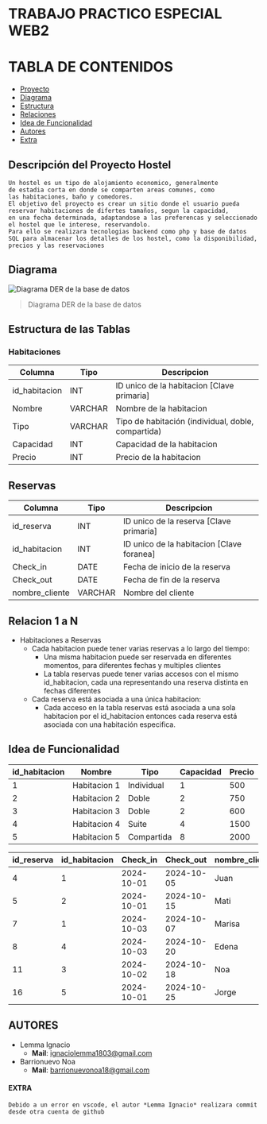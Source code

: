 # TRABAJO PRACTICO ESPECIAL WEB2

# TABLA DE CONTENIDOS
 - [Proyecto](#descripción-del-proyecto-hostel)
 - [Diagrama](#diagrama)
 - [Estructura](#estructura-de-las-tablas)
 - [Relaciones](#relacion-1-a-n)
 - [Idea de Funcionalidad](#idea-de-funcionalidad)
 - [Autores](#autores)
 - [Extra](#extra)

## Descripción del Proyecto Hostel

    Un hostel es un tipo de alojamiento economico, generalmente
    de estadia corta en donde se comparten areas comunes, como
    las habitaciones, baño y comedores.
    El objetivo del proyecto es crear un sitio donde el usuario pueda
    reservar habitaciones de difertes tamaños, segun la capacidad,
    en una fecha determinada, adaptandose a las preferencas y seleccionado
    el hostel que le interese, reservandolo.
    Para ello se realizara tecnologias backend como php y base de datos
    SQL para almacenar los detalles de los hostel, como la disponibilidad,
    precios y las reservaciones

## Diagrama

![Diagrama DER de la base de datos](./public/img/DER/diagrama_entrega1.png)

> Diagrama DER de la base de datos

## Estructura de las Tablas

### Habitaciones

| Columna       | Tipo     | Descripcion                                        |
|---------------|----------|--------------------------------------------------  |
| id_habitacion | INT      | ID unico de la habitacion [Clave primaria]         |
| Nombre        | VARCHAR  | Nombre de la habitacion                            |
| Tipo          | VARCHAR  | Tipo de habitación (individual, doble, compartida) |
| Capacidad     | INT      | Capacidad de la habitacion                         |
| Precio        | INT      | Precio de la habitacion                            |

## Reservas

| Columna       | Tipo     | Descripcion                                            |
|---------------|----------|--------------------------------------------------------|
| id_reserva    | INT      | ID unico de la reserva [Clave primaria]                |
| id_habitacion | INT      | ID unico de la habitacion [Clave foranea]              |
| Check_in      | DATE     | Fecha de inicio de la reserva                          |
| Check_out     | DATE     | Fecha de fin de la reserva                             |
| nombre_cliente| VARCHAR  | Nombre del cliente                                     |

## Relacion 1 a N

- Habitaciones a Reservas
    - Cada habitacion puede tener varias reservas a lo largo del tiempo:
        - Una misma habitacion puede ser reservada en diferentes momentos, para diferentes fechas y multiples clientes
        - La tabla reservas puede tener varias accesos con el mismo id_habitacion, cada una representando una reserva distinta en fechas diferentes
    - Cada reserva está asociada a una única habitacion:
        - Cada acceso en la tabla reservas está asociada a una sola habitacion por el id_habitacion entonces cada reserva está asociada con una  habitación especifica.

## Idea de Funcionalidad
  
| id_habitacion | Nombre       | Tipo       | Capacidad | Precio |
|---------------|--------------|------------|-----------|--------|
| 1             | Habitacion 1 | Individual | 1         | 500    |
| 2             | Habitacion 2 | Doble      | 2         | 750    |
| 3             | Habitacion 3 | Doble      | 2         | 600    |
| 4             | Habitacion 4 | Suite      | 4         | 1500   |
| 5             | Habitacion 5 | Compartida | 8         | 2000   | 

| id_reserva | id_habitacion | Check_in    | Check_out | nombre_cliente  |
|------------|---------------|-------------|-----------|-----------------|
| 4          | 1              | 2024-10-01 | 2024-10-05 | Juan           |
| 5          | 2              | 2024-10-01 | 2024-10-15 | Mati           |
| 7          | 1              | 2024-10-03 | 2024-10-07 | Marisa         |
| 8          | 4              | 2024-10-03 | 2024-10-20 | Edena          |
| 11         | 3              | 2024-10-02 | 2024-10-18 | Noa            |
| 16         | 5              | 2024-10-01 | 2024-10-25 | Jorge          |

## AUTORES

- Lemma Ignacio
    - **Mail**: ignaciolemma1803@gmail.com
- Barrionuevo Noa
    - **Mail**: barrionuevonoa18@gmail.com


#### EXTRA
    
    Debido a un error en vscode, el autor *Lemma Ignacio* realizara commit desde otra cuenta de github
